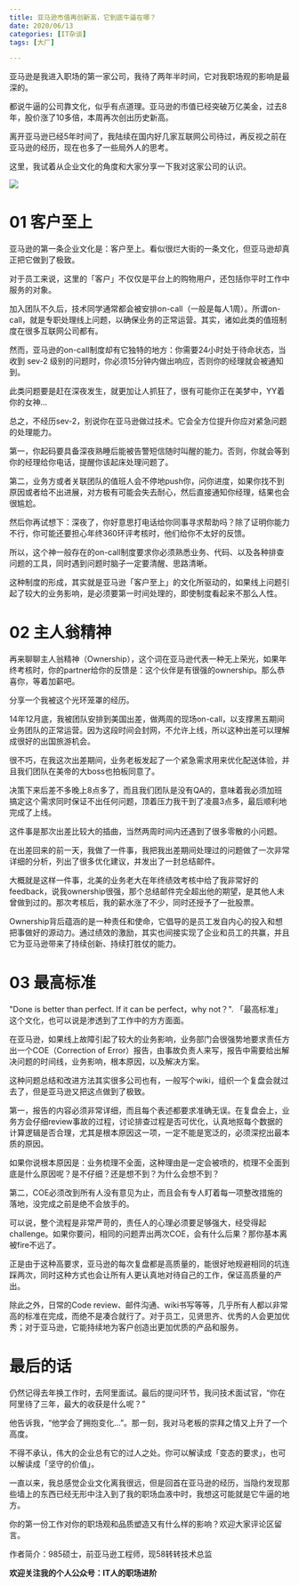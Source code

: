 ```yaml
---
title: 亚马逊市值再创新高，它到底牛逼在哪？
date: 2020/06/13
categories: [IT杂谈]
tags: [大厂]

---
```


亚马逊是我进入职场的第一家公司，我待了两年半时间，它对我职场观的影响是最深的。  

都说牛逼的公司靠文化，似乎有点道理。亚马逊的市值已经突破万亿美金，过去8年，股价涨了10多倍，本周再次创出历史新高。  

离开亚马逊已经5年时间了，我陆续在国内好几家互联网公司待过，再反视之前在亚马逊的经历，现在也多了一些局外人的思考。

这里，我试着从企业文化的角度和大家分享一下我对这家公司的认识。 

<!-- more -->

![](https://oscimg.oschina.net/oscnet/6f00b8df-c3d8-44cc-850c-2bad419817e7.jpg)


# 01 客户至上

亚马逊的第一条企业文化是：客户至上。看似很烂大街的一条文化，但亚马逊却真正把它做到了极致。

对于员工来说，这里的「客户」不仅仅是平台上的购物用户，还包括你平时工作中服务的对象。  

加入团队不久后，技术同学通常都会被安排on-call（一般是每人1周）。所谓on-call，就是专职处理线上问题，以确保业务的正常运营。其实，诸如此类的值班制度在很多互联网公司都有。  

然而，亚马逊的on-call制度却有它独特的地方：你需要24小时处于待命状态，当收到 sev-2 级别的问题时，你必须15分钟内做出响应，否则你的经理就会被通知到。

此类问题要是赶在深夜发生，就更加让人抓狂了，很有可能你正在美梦中，YY着你的女神...  

总之，不经历sev-2，别说你在亚马逊做过技术。它会全方位提升你应对紧急问题的处理能力。  

第一，你起码要具备深夜熟睡后能被告警短信随时叫醒的能力。否则，你就会等到你的经理给你电话，提醒你该起床处理问题了。  

第二，业务方或者关联团队的值班人会不停地push你，问你进度，如果你找不到原因或者给不出进展，对方极有可能会失去耐心，然后直接通知你经理，结果也会很尴尬。  

然后你再试想下：深夜了，你好意思打电话给你同事寻求帮助吗？除了证明你能力不行，你可能还要担心年终360环评考核时，他们给你不太好的反馈。  

所以，这个神一般存在的on-call制度要求你必须熟悉业务、代码、以及各种排查问题的工具，同时遇到问题时脑子一定要清醒、思路清晰。  

这种制度的形成，其实就是亚马逊「客户至上」的文化所驱动的，如果线上问题引起了较大的业务影响，是必须要第一时间处理的，即使制度看起来不那么人性。


# 02 主人翁精神

再来聊聊主人翁精神（Ownership），这个词在亚马逊代表一种无上荣光，如果年终考核时，你的partner给你的反馈是：这个伙伴是有很强的ownership。那么恭喜你，等着加薪吧。

分享一个我被这个光环笼罩的经历。  

14年12月底，我被团队安排到美国出差，做两周的现场on-call，以支撑黑五期间业务团队的正常运营。因为这段时间会封网，不允许上线，所以这种出差可以理解成很好的出国旅游机会。

很不巧，在我这次出差期间，业务老板发起了一个紧急需求用来优化配送体验，并且我们团队在美帝的大boss也拍板同意了。

决策下来后差不多晚上8点多了，而且我们团队是没有QA的，意味着我必须加班搞定这个需求同时保证不出任何问题，顶着压力我干到了凌晨3点多，最后顺利地完成了上线。

这件事是那次出差比较大的插曲，当然两周时间内还遇到了很多零散的小问题。

在出差回来的前一天，我做了一件事，我把我出差期间处理过的问题做了一次非常详细的分析，列出了很多优化建议，并发出了一封总结邮件。

大概就是这样一件事，北美的业务老大在年终绩效考核中给了我非常好的feedback，说我ownership很强，那个总结邮件完全超出他的期望，是其他人未曾做到过的。那次考核后，我的薪水涨了不少，同时还授予了一批股票。

Ownership背后蕴涵的是一种责任和使命，它倡导的是员工发自内心的投入和想把事做好的源动力。通过绩效的激励，其实也间接实现了企业和员工的共赢，并且它为亚马逊带来了持续创新、持续打胜仗的能力。


# 03 最高标准

"Done is better than perfect. If it can be perfect，why not？". 「最高标准」这个文化，也可以说是渗透到了工作中的方方面面。

在亚马逊，如果线上故障引起了较大的业务影响，业务部门会很强势地要求责任方出一个COE（Correction of Error）报告，由事故负责人来写，报告中需要给出解决问题的时间线，业务影响，根本原因，以及解决方案。

这种问题总结和改进方法其实很多公司也有，一般写个wiki，组织一个复盘会就过去了，但是亚马逊又把这点做到了极致。

第一，报告的内容必须非常详细，而且每个表述都要求准确无误。在复盘会上，业务方会仔细review事故的过程，讨论排查过程是否可优化，认真地抠每个数据的计算逻辑是否合理，尤其是根本原因这一项，一定不能是宽泛的，必须深挖出最本质的原因。

如果你说根本原因是：业务梳理不全面，这种理由是一定会被喷的，梳理不全面到底是什么原因呢？是不仔细？还是想不到？为什么会想不到？

第二，COE必须改到所有人没有意见为止，而且会有专人盯着每一项整改措施的落地，没完成之前是绝不会放手的。

可以说，整个流程是非常严苛的，责任人的心理必须要足够强大，经受得起challenge。如果你要问，相同的问题弄出两次COE，会有什么后果？那你基本离被fire不远了。

正是由于这种高要求，亚马逊的每次复盘都是高质量的，能很好地规避相同的坑连踩两次，同时这种方式也会让所有人更认真地对待自己的工作，保证高质量的产出。

除此之外，日常的Code review、邮件沟通、wiki书写等等，几乎所有人都以非常高的标准在完成，而绝不是凑合就行了。对于员工，见贤思齐、优秀的人会更加优秀；对于亚马逊，它能持续地为客户创造出更加优质的产品和服务。


# 最后的话

仍然记得去年换工作时，去阿里面试。最后的提问环节，我问技术面试官，“你在阿里待了三年，最大的收获是什么呢？”

他告诉我，“他学会了拥抱变化…”。那一刻，我对马老板的崇拜之情又上升了一个高度。

不得不承认，伟大的企业总有它的过人之处。你可以解读成「变态的要求」，也可以解读成「坚守的价值」。

一直以来，我总感觉企业文化离我很远，但是回首在亚马逊的经历，当隐约发现那些墙上的东西已经无形中注入到了我的职场血液中时，我想这可能就是它牛逼的地方。

你的第一份工作对你的职场观和品质塑造又有什么样的影响？欢迎大家评论区留言。


作者简介：985硕士，前亚马逊工程师，现58转转技术总监

**欢迎关注我的个人公众号：IT人的职场进阶**